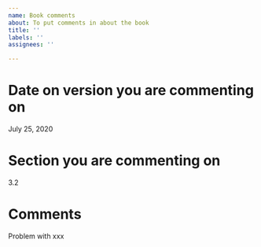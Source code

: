 ```yaml
---
name: Book comments
about: To put comments in about the book
title: ''
labels: ''
assignees: ''

---
```


# Date on version you are commenting on
July 25, 2020

# Section you are commenting on
3.2

# Comments
Problem with xxx
